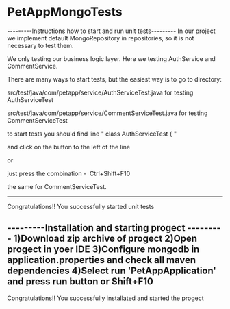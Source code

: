 # PetAppMongoTests
---------Instructions how to start and run unit tests---------
In our project we implement default MongoRepository in repositories, so it is not necessary to test them.

We only testing our business logic layer. Here we testing AuthService and CommentService.

There are many ways to start tests, but the easiest way is to go to directory:

src/test/java/com/petapp/service/AuthServiceTest.java 
for testing AuthServiceTest

src/test/java/com/petapp/service/CommentServiceTest.java
for testing CommentServiceTest

to start tests you should find line " class AuthServiceTest { "

and click on the button to the left of the line 

or 

just press the combination -  Ctrl+Shift+F10


the same for CommentServiceTest.

----------------------------------------------------

Congratulations!! You successfully started unit tests

---------Installation and starting progect ---------
 1)Download zip archive of progect
 2)Open progect in yoer IDE
 3)Configure mongodb in application.properties and check all maven dependencies
 4)Select run 'PetAppApplication' and press run button or Shift+F10
 ----------------------------------------------------
 
 Congratulations!! You successfully installated and started the progect

